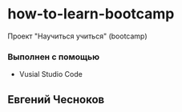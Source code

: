 # how-to-learn-bootcamp
Проект "Научиться учиться" (bootcamp)

### Выполнен с помощью

* Vusial Studio Code

<!-- CONTACT -->
## Евгений Чесноков
